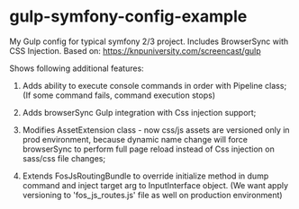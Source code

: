 # gulp-symfony-config-example
My Gulp config for typical symfony 2/3 project. Includes BrowserSync with CSS Injection.
Based on: https://knpuniversity.com/screencast/gulp

Shows following additional features:
1) Adds ability to execute console commands in order with Pipeline class;
   (If some command fails, command execution stops)

2) Adds browserSync Gulp integration with Css injection support;

3) Modifies AssetExtension class - now css/js assets are versioned only in prod environment,
   because dynamic name change will force browserSync to perform full page reload instead
   of Css injection on sass/css file changes;
   
4) Extends FosJsRoutingBundle to override initialize method in dump command and inject target
    arg to InputInterface object. (We want apply versioning to 'fos_js_routes.js' file as well on production
    environment)